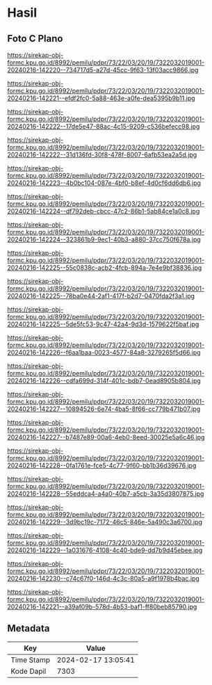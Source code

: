 # Hasil

## Foto C Plano

https://sirekap-obj-formc.kpu.go.id/8992/pemilu/pdpr/73/22/03/20/19/7322032019001-20240216-142220--734717d5-a27d-45cc-9f63-13f03acc9866.jpg

https://sirekap-obj-formc.kpu.go.id/8992/pemilu/pdpr/73/22/03/20/19/7322032019001-20240216-142221--efdf2fc0-5a88-463e-a0fe-dea5395b9b11.jpg

https://sirekap-obj-formc.kpu.go.id/8992/pemilu/pdpr/73/22/03/20/19/7322032019001-20240216-142222--17de5e47-88ac-4c15-9209-c536befecc98.jpg

https://sirekap-obj-formc.kpu.go.id/8992/pemilu/pdpr/73/22/03/20/19/7322032019001-20240216-142222--31d136fd-30f8-478f-8007-6afb53ea2a5d.jpg

https://sirekap-obj-formc.kpu.go.id/8992/pemilu/pdpr/73/22/03/20/19/7322032019001-20240216-142223--4b0bc104-087e-4bf0-b8ef-4d0cf6dd6db6.jpg

https://sirekap-obj-formc.kpu.go.id/8992/pemilu/pdpr/73/22/03/20/19/7322032019001-20240216-142224--df792deb-cbcc-47c2-86b1-5ab84ce1a0c8.jpg

https://sirekap-obj-formc.kpu.go.id/8992/pemilu/pdpr/73/22/03/20/19/7322032019001-20240216-142224--323861b9-9ec1-40b3-a880-37cc750f678a.jpg

https://sirekap-obj-formc.kpu.go.id/8992/pemilu/pdpr/73/22/03/20/19/7322032019001-20240216-142225--55c0838c-acb2-4fcb-894a-7e4e9bf38836.jpg

https://sirekap-obj-formc.kpu.go.id/8992/pemilu/pdpr/73/22/03/20/19/7322032019001-20240216-142225--78ba0e44-2af1-417f-b2d7-0470fda2f3a1.jpg

https://sirekap-obj-formc.kpu.go.id/8992/pemilu/pdpr/73/22/03/20/19/7322032019001-20240216-142225--5de5fc53-9c47-42a4-9d3d-1579622f5baf.jpg

https://sirekap-obj-formc.kpu.go.id/8992/pemilu/pdpr/73/22/03/20/19/7322032019001-20240216-142226--f6aa1baa-0023-4577-84a8-3279265f5d66.jpg

https://sirekap-obj-formc.kpu.go.id/8992/pemilu/pdpr/73/22/03/20/19/7322032019001-20240216-142226--cdfa699d-314f-401c-bdb7-0ead8905b804.jpg

https://sirekap-obj-formc.kpu.go.id/8992/pemilu/pdpr/73/22/03/20/19/7322032019001-20240216-142227--10894526-6e74-4ba5-8f66-cc779b471b07.jpg

https://sirekap-obj-formc.kpu.go.id/8992/pemilu/pdpr/73/22/03/20/19/7322032019001-20240216-142227--b7487e89-00a6-4eb0-8eed-30025e5a6c46.jpg

https://sirekap-obj-formc.kpu.go.id/8992/pemilu/pdpr/73/22/03/20/19/7322032019001-20240216-142228--0fa1761e-fce5-4c77-9f60-bb1b36d39676.jpg

https://sirekap-obj-formc.kpu.go.id/8992/pemilu/pdpr/73/22/03/20/19/7322032019001-20240216-142228--55eddca4-a4a0-40b7-a5cb-3a35d3807875.jpg

https://sirekap-obj-formc.kpu.go.id/8992/pemilu/pdpr/73/22/03/20/19/7322032019001-20240216-142229--3d9bc19c-7172-46c5-846e-5a490c3a6700.jpg

https://sirekap-obj-formc.kpu.go.id/8992/pemilu/pdpr/73/22/03/20/19/7322032019001-20240216-142229--1a031676-4108-4c40-bde9-dd7b9d45ebee.jpg

https://sirekap-obj-formc.kpu.go.id/8992/pemilu/pdpr/73/22/03/20/19/7322032019001-20240216-142230--c74c67f0-146d-4c3c-80a5-a9f1978b4bac.jpg

https://sirekap-obj-formc.kpu.go.id/8992/pemilu/pdpr/73/22/03/20/19/7322032019001-20240216-142221--a39af09b-578d-4b53-baf1-ff80beb85790.jpg


## Metadata

| Key        | Value               |
| ---------- | ------------------- |
| Time Stamp | 2024-02-17 13:05:41 |
| Kode Dapil | 7303                |



